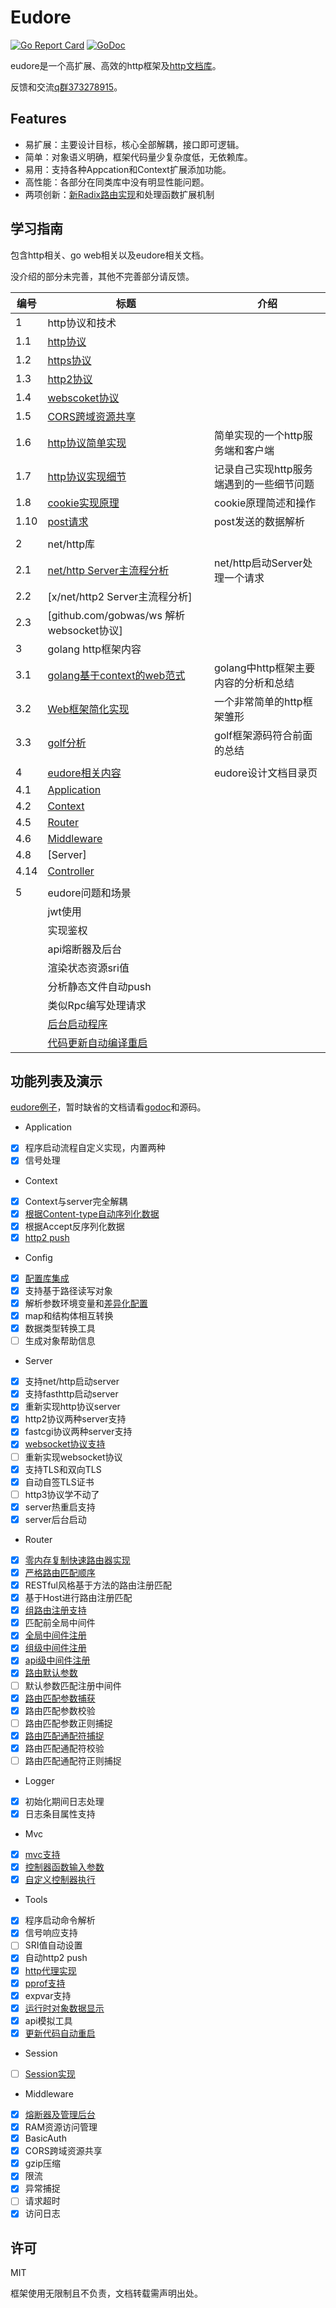 # Eudore

[![Go Report Card](https://goreportcard.com/badge/github.com/eudore/eudore)](https://goreportcard.com/report/github.com/eudore/eudore)
[![GoDoc](https://godoc.org/github.com/eudore/eudore?status.svg)](https://godoc.org/github.com/eudore/eudore)

eudore是一个高扩展、高效的http框架及[http文档库](docs)。

反馈和交流[q群373278915](//shang.qq.com/wpa/qunwpa?idkey=869ec8f1272b4757771c3e406349f1128cfa3bd9ca668937dda8dfb223261a60)。

## Features

- 易扩展：主要设计目标，核心全部解耦，接口即可逻辑。
- 简单：对象语义明确，框架代码量少复杂度低，无依赖库。
- 易用：支持各种Appcation和Context扩展添加功能。
- 高性能：各部分在同类库中没有明显性能问题。
- 两项创新：[新Radix路由实现](https://github.com/eudore/erouter)和处理函数扩展机制

## 学习指南

包含http相关、go web相关以及eudore相关文档。

没介绍的部分未完善，其他不完善部分请反馈。

|  编号 | 标题  | 介绍  |
| ------------ | ------------ | ------------ |
| 1  | http协议和技术  |  |
| 1.1 | [http协议](docs/webname/proto_http_zh.md) |  |
| 1.2 | [https协议](docs/webname/proto_https_zh.md) |  |
| 1.3 | [http2协议](docs/webname/proto_http2_zh.md) |  |
| 1.4 | [webscoket协议](docs//webname/proto_websocket_zh.md) |  |
| 1.5 | [CORS跨域资源共享](docs/webname/http_cors_zh.md) |  |
| 1.6 | [http协议简单实现](component/server/simple/) | 简单实现的一个http服务端和客户端 |
| 1.7 | [http协议实现细节](docs/webname/http_detail_zh.md) | 记录自己实现http服务端遇到的一些细节问题 |
| 1.8 | [cookie实现原理](docs/webname/http_cookie_zh.md) | cookie原理简述和操作 |
| 1.10 | [post请求](docs/webname/http_postdata_zh.md) | post发送的数据解析 |
|    |  |  |
| 2  |  net/http库 |   |
| 2.1  |  [net/http Server主流程分析](docs/ideas/readNetHttpServer_zh.md) | net/http启动Server处理一个请求  |
| 2.2  |  [x/net/http2 Server主流程分析] |
| 2.3  |  [github.com/gobwas/ws 解析websocket协议] | |
| 3  | golang http框架内容  |   |
| 3.1  |  [golang基于context的web范式](docs/ideas/baseContextWeb_zh.md)  |  golang中http框架主要内容的分析和总结 |
| 3.2  |  [Web框架简化实现](docs/ideas/microWeb.go) | 一个非常简单的http框架雏形  |
| 3.3  |  [golf分析](docs/ideas/readDineverGolf_zh.md) |  golf框架源码符合前面的总结 |
|   |   |   |
| 4  | [eudore相关内容](docs/frame/README.md)  | eudore设计文档目录页 |
| 4.1 | [Application](docs/frame/application_zh.md) | 
| 4.2 | [Context](docs/frame/context_zh.md) | |
| 4.5 | [Router](docs/frame/router_zh.md) | |eudore运行对象主体  |
| 4.6 | [Middleware](middleware_zh.md) | |
| 4.8 | [Server] | |
| 4.14 | [Controller](docs/controller_zh.md) | |
|   |   |   |
| 5 | eudore问题和场景  |   |
|   | jwt使用  |   |
| | 实现鉴权 | | 
| | api熔断器及后台| |
| | 渲染状态资源sri值 | |
| | 分析静态文件自动push | |
| | 类似Rpc编写处理请求 |  |
| | [后台启动程序](component/command) |  |
| | [代码更新自动编译重启](component/notify) | |

## 功能列表及演示

[eudore例子](docs/example)，暂时缺省的文档请看[godoc](https://godoc.org/github.com/eudore/eudore)和源码。

- Application
- [x] 程序启动流程自定义实现，内置两种
- [x] 信号处理
- Context
- [x] Context与server完全解耦
- [x] [根据Content-type自动序列化数据](docs/example/bind.go)
- [x] 根据Accept反序列化数据
- [x] [http2 push](docs/example/serverPush.go)
- Config
- [x] [配置库集成](docs/frame/config_zh.md)
- [x] 支持基于路径读写对象
- [x] 解析参数环境变量和[差异化配置](docs/example/configMods.go)
- [x] map和结构体相互转换
- [x] 数据类型转换工具
- [ ] 生成对象帮助信息
- Server
- [x] 支持net/http启动server
- [x] 支持fasthttp启动server
- [x] 重新实现http协议server
- [x] http2协议两种server支持
- [x] fastcgi协议两种server支持
- [x] [websocket协议支持](docs/example/websocket.go)
- [ ] 重新实现websocket协议
- [x] 支持TLS和双向TLS
- [x] 自动自签TLS证书
- [ ] http3协议学不动了
- [x] server热重启支持
- [x] server后台启动
- Router
- [x] [零内存复制快速路由器实现](docs/frame/router_zh.md#RouterRadix)
- [x] [严格路由匹配顺序](docs/example/core.go#L26-L28)
- [x] RESTful风格基于方法的路由注册匹配
- [x] 基于Host进行路由注册匹配
- [x] [组路由注册支持](docs/example/core.go#L22-L29)
- [x] 匹配前全局中间件
- [x] [全局中间件注册](docs/example/core.go#L17-L19)
- [x] [组级中间件注册](docs/example/core.go#L24)
- [x] [api级中间件注册](docs/example/core.go#L27)
- [x] [路由默认参数](docs/example/core.go#L22)
- [ ] 默认参数匹配注册中间件
- [x] [路由匹配参数捕获](docs/example/core.go#L28)
- [x] 路由匹配参数校验
- [ ] 路由匹配参数正则捕捉
- [x] [路由匹配通配符捕捉](docs/example/core.go#L27)
- [x] 路由匹配通配符校验
- [ ] 路由匹配通配符正则捕捉
- Logger
- [x] 初始化期间日志处理
- [x] 日志条目属性支持
- Mvc
- [x] [mvc支持](docs/example/mvc.go)
- [x] [控制器函数输入参数](docs/example/mvc.go#L27-L30)
- [x] [自定义控制器执行](docs/frame/controller_zh.md#路由器控制器解析函数)
- Tools
- [x] 程序启动命令解析
- [x] 信号响应支持
- [ ] SRI值自动设置
- [x] 自动http2 push
- [x] [http代理实现](docs/example/httpProxy.go)
- [x] [pprof支持](component/pprof)
- [x] expvar支持
- [x] [运行时对象数据显示](component/show)
- [x] api模拟工具
- [x] [更新代码自动重启](component/notify)
- Session
- [ ] [Session实现](docs/example/session.go)
- Middleware
- [x] [熔断器及管理后台](docs/example/breaker.go)
- [x] RAM资源访问管理
- [x] BasicAuth
- [x] CORS跨域资源共享
- [x] gzip压缩
- [x] 限流
- [x] 异常捕捉
- [ ] 请求超时
- [x] 访问日志

## 许可

MIT

框架使用无限制且不负责，文档转载需声明出处。